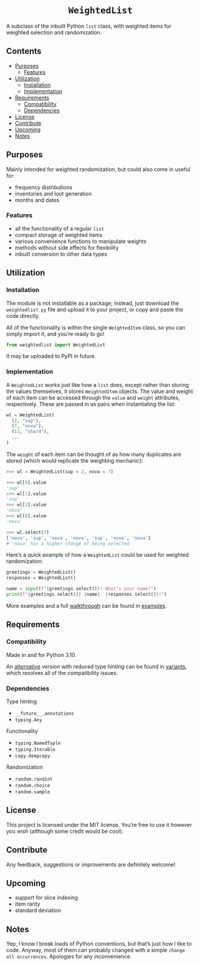 # <h1 align="center"> `WeightedList` </h1>

A subclass of the inbuilt Python `list` class, with weighted items for weighted selection and randomization.


## Contents
- [Purposes](#Purposes)
  - [Features](#Features)
- [Utilization](#Utilization)
  - [Installation](#Installation)
  - [Implementation](#Implementation)
- [Requirements](#Requirements)
  - [Compatibility](#Compatibility)
  - [Dependencies](#Dependencies)
- [License](#License)
- [Contribute](#Contribute)
- [Upcoming](#Upcoming)
- [Notes](#Notes)


## Purposes
Mainly intended for weighted randomization, but could also come in useful for:
- frequency distributions
- inventories and loot generation
- months and dates

### Features
- all the functionality of a regular `list`
- compact storage of weighted items
- various convenience functions to manipulate weights
- methods without side effects for flexibility
- inbuilt conversion to other data types


## Utilization

### Installation
The module is not installable as a package; instead, just download the `weightedlist.py` file and upload it to your project, or copy and paste the code directly.

All of the functionality is within the single `WeightedItem` class, so you can simply import it, and you’re ready to go!

```py
from weightedlist import WeightedList
```

It may be uploaded to PyPI in future.

### Implementation
A `WeightedList` works just like how a `list` does, except rather than storing the values themselves, it stores `WeightedItem` objects. The value and weight of each item can be accessed through the `value` and `weight` attributes, respectively. These are passed in as pairs when instantiating the list:

```py
wl = WeightedList(
  (2, "sup"),
  (7, "nova"),
  (13, "shard"),
  ...
)
```

The `weight` of each item can be thought of as how many duplicates are stored (which would replicate the weighting mechanic):

```py
>>> wl = WeightedList(sup = 2, nova = 7)

>>> wl[0].value
'sup'
>>> wl[1].value
'sup'
>>> wl[2].value
'nova'
>>> wl[8].value
'nova'

>>> wl.select(7)
['nova', 'sup', 'nova', 'nova', 'sup', 'nova', 'nova']
# 'nova' has a higher change of being selected
```

Here’s a quick example of how a `WeightedList` could be used for weighted randomization:

```py
greetings = WeightedList()
responses = WeightedList()

name = input(f"{greetings.select()}! What’s your name?")
print(f"{greetings.select()} {name}. {responses.select()}!")
```

More examples and a full [walkthrough](examples/walkthrough.md) can be found in [examples](examples).


## Requirements

### Compatibility
Made in and for Python 3.10.

An [alternative](variants/unannotated) version with reduced type hinting can be found in [variants](variants), which resolves all of the compatibility issues.

### Dependencies
Type hinting
- `__future__.annotations`
- `typing.Any`

Functionality
- `typing.NamedTuple`
- `typing.Iterable`
- `copy.deepcopy`

Randomization
- `random.randint`
- `random.choice`
- `random.sample`


## License
This project is licensed under the MIT license. You’re free to use it however you wish (although some credit would be cool).

## Contribute
Any feedback, suggestions or improvements are definitely welcome!

## Upcoming
- support for slice indexing
- item rarity
- standard deviation

## Notes
Yep, I know I break loads of Python conventions, but that’s just how I like to code. Anyway, most of them can probably changed with a simple `change all occurrences`. Apologies for any inconvenience.

